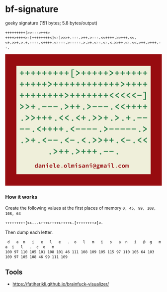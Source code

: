 # bf-signature
geeky signature (151 bytes; 5.8 bytes/output)

```
+++++++++[>>--->+++>
++++>++++>-[++++++++<]<-]>>>+.---.>++.>---.<<++++.>>+++.<<.<+.>>+.>.+.----.<++++.<----.>-----.>.>+.<--.<-.<.>>++.<-.<<.>++.>+++.--.
```


![signature](bf-signature.png) 

### How it works
 
Create the following values at the first places of memory ```0, 45, 99, 108, 108, 63```

```
+++++++++[>>--->+++>++++>++++>-[++++++++<]<-
```

Then dump each letter.

```
 d   a  n   i   e   l   e   .  o   l   m   i   s   a  n   i   @  g   m   a  i   l   .  c  o   m 
100 97 110 105 101 108 101 46 111 108 109 105 115 97 110 105 64 103 109 97 105 108 46 99 111 109 
```

## Tools

* https://fatiherikli.github.io/brainfuck-visualizer/

